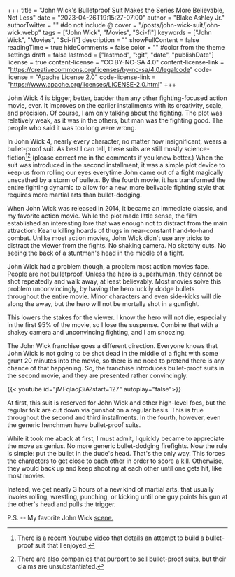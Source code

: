 +++
title = "John Wick's Bulletproof Suit Makes the Series More Believable, Not Less"
date = "2023-04-26T19:15:27-07:00"
author = "Blake Ashley Jr."
authorTwitter = "" #do not include @
cover = "/posts/john-wick-suit/john-wick.webp"
tags = ["John Wick", "Movies", "Sci-fi"]
keywords = ["John Wick", "Movies", "Sci-fi"]
description = ""
showFullContent = false
readingTime = true
hideComments = false
color = "" #color from the theme settings
draft = false
lastmod = ["lastmod", ":git", "date", "publishDate"]
license = true
content-license = "CC BY-NC-SA 4.0"
content-license-link = "https://creativecommons.org/licenses/by-nc-sa/4.0/legalcode"
code-license = "Apache License 2.0"
code-license-link = "https://www.apache.org/licenses/LICENSE-2.0.html"
+++

John Wick 4 is bigger, better, badder than any other fighting-focused action movie, ever. It improves on the earlier installments with its creativity, scale, and precision. Of course, I am only talking about the fighting. The plot was relatively weak, as it was in the others, but man was the fighting good. The people who said it was too long were wrong.

In John Wick 4, nearly every character, no matter how insignificant, wears a bullet-proof suit. As best I can tell, these suits are still mostly science-fiction[^1][^2] (please correct me in the comments if you know better.) When the suit was introduced in the second installment, it was a simple plot device to keep us from rolling our eyes everytime John came out of a fight magically unscathed by a storm of bullets. By the fourth movie, it has transformed the entire fighting dynamic to allow for a new, more belivable fighting style that requires more martial arts than bullet-dodging.

When John Wick was released in 2014, it became an immediate classic, and my favorite action movie. While the plot made little sense, the film established an interesting lore that was enough not to distract from the main attraction: Keanu killing hoards of thugs in near-constant hand-to-hand combat. Unlike most action movies, John Wick didn't use any tricks to distract the viewer from the fights. No shaking camera. No sketchy cuts. No seeing the back of a stuntman's head in the middle of a fight.

John Wick had a problem though, a problem most action movies face. People are not bulletproof. Unless the hero is superhuman, they cannot be shot repeatedly and walk away, at least believably. Most movies solve this problem unconvincingly, by having the hero luckily dodge bullets throughout the entire movie. Minor characters and even side-kicks will die along the away, but the hero will not be mortally shot in a gunfight.

This lowers the stakes for the viewer. I know the hero will not die, especially in the first 95% of the movie, so I lose the suspense. Combine that with a shakey camera and unconvincing fighting, and I am snoozing.

The John Wick franchise goes a different direction. Everyone knows that John Wick is not going to be shot dead in the middle of a fight with some grunt 20 minutes into the movie, so there is no need to pretend there is any chance of that happening. So, the franchise introduces bullet-proof suits in the second movie, and they are presented rather convincingly.

{{< youtube id="jMFqIaoj3iA?start=127" autoplay="false">}}

At first, this suit is reserved for John Wick and other high-level foes, but the regular folk are cut down via gunshot on a regular basis. This is true throughout the second and third installments. In the fourth, however, even the generic henchmen have bullet-proof suits.

While it took me aback at first, I must admit, I quickly became to appreciate the move as genius. No more generic bullet-dodging firefights. Now the rule is simple: put the bullet in the dude's head. That's the only way. This forces the characters to get close to each other in order to score a kill. Otherwise, they would back up and keep shooting at each other until one gets hit, like most movies.

Instead, we get nearly 3 hours of a new kind of martial arts, that usually involes rolling, wrestling, punching, or kicking until one guy points his gun at the other's head and pulls the trigger. 

P.S. -- My favorite John Wick [scene.](https://www.youtube.com/watch?v=77X1yGjjHvQ)

[^1]: There is a [recent Youtube video](https://www.youtube.com/watch?v=Eeb4aZObp-0) that details an attempt to build a bullet-proof suit that I enjoyed.

[^2]: There are also [companies](https://garrisonbespoke.com/custom-suits/bespoke-bulletproof-suits) that purport [to sell](https://www.esquire.com/style/mens-fashion/a34714/how-to-be-bulletproof-in-regular-clothes/) bullet-proof suits, but their claims are unsubstantiated. 